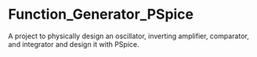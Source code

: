 # Function_Generator_PSpice

A project to physically design an oscillator, inverting amplifier, comparator, and integrator and design it with PSpice.
